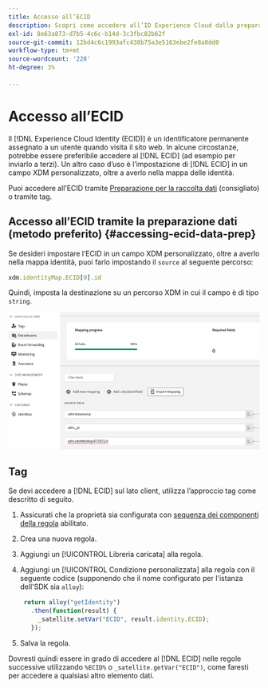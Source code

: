 ```yaml
---
title: Accesso all’ECID
description: Scopri come accedere all’ID Experience Cloud dalla preparazione dati o dai tag
exl-id: 8e63a873-d7b5-4c6c-b14d-3c3fbc82b62f
source-git-commit: 12bd4c6c1993afc438b75a3e5163ebe2fe8a8dd0
workflow-type: tm+mt
source-wordcount: '228'
ht-degree: 3%

---
```



# Accesso all’ECID

Il [!DNL Experience Cloud Identity (ECID)] è un identificatore permanente assegnato a un utente quando visita il sito web. In alcune circostanze, potrebbe essere preferibile accedere al [!DNL ECID] (ad esempio per inviarlo a terzi). Un altro caso d’uso è l’impostazione di [!DNL ECID] in un campo XDM personalizzato, oltre a averlo nella mappa delle identità.

Puoi accedere all’ECID tramite [Preparazione per la raccolta dati](../../../../edge/datastreams/data-prep.md) (consigliato) o tramite tag.

## Accesso all’ECID tramite la preparazione dati (metodo preferito) {#accessing-ecid-data-prep}

Se desideri impostare l’ECID in un campo XDM personalizzato, oltre a averlo nella mappa identità, puoi farlo impostando il `source` al seguente percorso:

```js
xdm.identityMap.ECID[0].id
```

Quindi, imposta la destinazione su un percorso XDM in cui il campo è di tipo `string`.

![](./assets/access-ecid-data-prep.png)

## Tag

Se devi accedere a [!DNL ECID] sul lato client, utilizza l’approccio tag come descritto di seguito.

1. Assicurati che la proprietà sia configurata con [sequenza dei componenti della regola](../../../ui/managing-resources/rules.md#sequencing) abilitato.
1. Crea una nuova regola.
1. Aggiungi un [!UICONTROL Libreria caricata] alla regola.
1. Aggiungi un [!UICONTROL Condizione personalizzata] alla regola con il seguente codice (supponendo che il nome configurato per l&#39;istanza dell&#39;SDK sia `alloy`):

   ```js
    return alloy("getIdentity")
      .then(function(result) {
        _satellite.setVar("ECID", result.identity.ECID);
      });
   ```

1. Salva la regola.

Dovresti quindi essere in grado di accedere al [!DNL ECID] nelle regole successive utilizzando `%ECID%` o `_satellite.getVar("ECID")`, come faresti per accedere a qualsiasi altro elemento dati.
